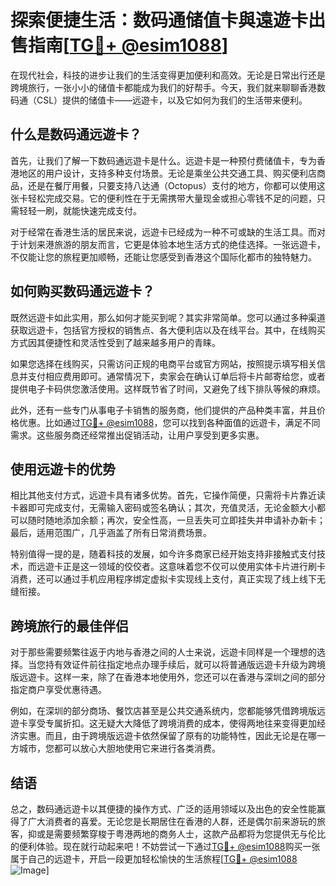 # 探索便捷生活：数码通储值卡與遠遊卡出售指南[[TG💪+ @esim1088](https://t.me/s/esim1088)]

在现代社会，科技的进步让我们的生活变得更加便利和高效。无论是日常出行还是跨境旅行，一张小小的储值卡都能成为我们的好帮手。今天，我们就来聊聊香港数码通（CSL）提供的储值卡——远遊卡，以及它如何为我们的生活带来便利。

## 什么是数码通远遊卡？

首先，让我们了解一下数码通远遊卡是什么。远遊卡是一种预付费储值卡，专为香港地区的用户设计，支持多种支付场景。无论是乘坐公共交通工具、购买便利店商品，还是在餐厅用餐，只要支持八达通（Octopus）支付的地方，你都可以使用这张卡轻松完成交易。它的便利性在于无需携带大量现金或担心零钱不足的问题，只需轻轻一刷，就能快速完成支付。

对于经常在香港生活的居民来说，远遊卡已经成为一种不可或缺的生活工具。而对于计划来港旅游的朋友而言，它更是体验本地生活方式的绝佳选择。一张远遊卡，不仅能让您的旅程更加顺畅，还能让您感受到香港这个国际化都市的独特魅力。

## 如何购买数码通远遊卡？

既然远遊卡如此实用，那么如何才能买到呢？其实非常简单。您可以通过多种渠道获取远遊卡，包括官方授权的销售点、各大便利店以及在线平台。其中，在线购买方式因其便捷性和灵活性受到了越来越多用户的青睐。

如果您选择在线购买，只需访问正规的电商平台或官方网站，按照提示填写相关信息并支付相应费用即可。通常情况下，卖家会在确认订单后将卡片邮寄给您，或者提供电子卡码供您激活使用。这样既节省了时间，又避免了线下排队等候的麻烦。

此外，还有一些专门从事电子卡销售的服务商，他们提供的产品种类丰富，并且价格优惠。比如通过[TG💪+ @esim1088](https://t.me/s/esim1088)，您可以找到各种面值的远遊卡，满足不同需求。这些服务商还经常推出促销活动，让用户享受到更多实惠。

## 使用远遊卡的优势

相比其他支付方式，远遊卡具有诸多优势。首先，它操作简便，只需将卡片靠近读卡器即可完成支付，无需输入密码或签名确认；其次，充值灵活，无论金额大小都可以随时随地添加余额；再次，安全性高，一旦丢失可立即挂失并申请补办新卡；最后，适用范围广，几乎涵盖了所有日常消费场景。

特别值得一提的是，随着科技的发展，如今许多商家已经开始支持非接触式支付技术，而远遊卡正是这一领域的佼佼者。这意味着您不仅可以使用实体卡片进行刷卡消费，还可以通过手机应用程序绑定虚拟卡实现线上支付，真正实现了线上线下无缝衔接。

## 跨境旅行的最佳伴侣

对于那些需要频繁往返于内地与香港之间的人士来说，远遊卡同样是一个理想的选择。当您持有效证件前往指定地点办理手续后，就可以将普通版远遊卡升级为跨境版远遊卡。这样一来，除了在香港本地使用外，您还可以在香港与深圳之间的部分指定商户享受优惠待遇。

例如，在深圳的部分商场、餐饮店甚至是公共交通系统内，您都能够凭借跨境版远遊卡享受专属折扣。这无疑大大降低了跨境消费的成本，使得两地往来变得更加经济实惠。而且，由于跨境版远遊卡依然保留了原有的功能特性，因此无论是在哪一方城市，您都可以放心大胆地使用它来进行各类消费。

## 结语

总之，数码通远遊卡以其便捷的操作方式、广泛的适用领域以及出色的安全性能赢得了广大消费者的喜爱。无论您是长期居住在香港的人群，还是偶尔前来游玩的旅客，抑或是需要频繁穿梭于粤港两地的商务人士，这款产品都将为您提供无与伦比的便利体验。现在就行动起来吧！不妨尝试一下通过[TG💪+ @esim1088](https://t.me/s/esim1088)购买一张属于自己的远遊卡，开启一段更加轻松愉快的生活旅程[[TG💪+ @esim1088](https://t.me/s/esim1088) ![Image](https://i.postimg.cc/4NQfJmqS/Snipaste-2025-05-13-00-14-12.png)]